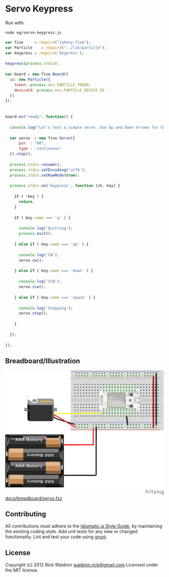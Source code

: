 # Servo Keypress

Run with:
``` bash
node eg/servo-keypress.js
```


``` javascript
var five     = require("johnny-five");
var Particle    = require("../lib/particle");
var keypress = require('keypress');

keypress(process.stdin);

var board = new five.Board({
  io: new Particle({
    token: process.env.PARTICLE_TOKEN,
    deviceId: process.env.PARTICLE_DEVICE_ID
  })
});


board.on("ready", function() {

  console.log("Let's test a simple servo. Use Up and Down arrows for CW and CCW respectively. Space to stop.");

  var servo  = new five.Servo({
      pin  : "D0",
      type : 'continuous'
  }).stop();

  process.stdin.resume();
  process.stdin.setEncoding('utf8');
  process.stdin.setRawMode(true);

  process.stdin.on('keypress', function (ch, key) {
    
    if ( !key ) {
      return;
    }

    if ( key.name === 'q' ) {

      console.log('Quitting');
      process.exit();

    } else if ( key.name === 'up' ) {

      console.log('CW');
      servo.cw();

    } else if ( key.name === 'down' ) {

      console.log('CCW');
      servo.ccw();

    } else if ( key.name === 'space' ) {

      console.log('Stopping');
      servo.stop();

    }

  });

});
```


## Breadboard/Illustration


![docs/breadboard/servo.png](breadboard/servo.png)
[docs/breadboard/servo.fzz](breadboard/servo.fzz)





## Contributing
All contributions must adhere to the [Idiomatic.js Style Guide](https://github.com/rwldrn/idiomatic.js),
by maintaining the existing coding style. Add unit tests for any new or changed functionality. Lint and test your code using [grunt](https://github.com/cowboy/grunt).

## License
Copyright (c) 2012 Rick Waldron <waldron.rick@gmail.com>
Licensed under the MIT license.